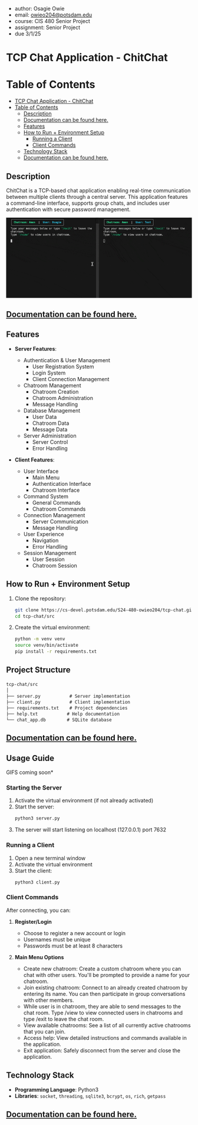 
 * author: Osagie Owie
 * email: owieo204@potsdam.edu
 * course: CIS 480 Senior Project
 * assignment: Senior Project
 * due 3/1/25 

# TCP Chat Application - ChitChat
# Table of Contents

- [TCP Chat Application - ChitChat](#tcp-chat-application---chitchat)
- [Table of Contents](#table-of-contents)
  - [Description](#description)
  - [Documentation can be found here.](#documentation-can-be-found-here)
  - [Features](#features)
  - [How to Run + Environment Setup](#how-to-run--environment-setup)
    - [Running a Client](#running-a-client)
    - [Client Commands](#client-commands)
  - [Technology Stack](#technology-stack)
  - [Documentation can be found here.](#documentation-can-be-found-here-1)

## Description
ChitChat is a TCP-based chat application enabling real-time communication between multiple clients through a central server. This application features a command-line interface, supports group chats, and includes user authentication with secure password management.

![Chitchat chatroom demo](chitchatdemo1.gif)

## [Documentation can be found here.](/Documentation/documentation.md)


## Features
- **Server Features**:
  - Authentication & User Management
    - User Registration System
    - Login System
    - Client Connection Management
  - Chatroom Management
    - Chatroom Creation
    - Chatroom Administration
    - Message Handling
  - Database Management
    - User Data
    - Chatroom Data
    - Message Data
  - Server Administration
    - Server Control
    - Error Handling

- **Client Features**:
  - User Interface
    - Main Menu
    - Authentication Interface
    - Chatroom Interface
  - Command System
    - General Commands
    - Chatroom Commands
  - Connection Management
    - Server Communication
    - Message Handling
  - User Experience
    - Navigation 
    - Error Handling
  - Session Management
    - User Session
    - Chatroom Session

## How to Run + Environment Setup
1. Clone the repository:
   ```bash 
   git clone https://cs-devel.potsdam.edu/S24-480-owieo204/tcp-chat.git
   cd tcp-chat/src

2. Create the virtual environment:
   ```bash 
   python -m venv venv
   source venv/bin/activate
   pip install -r requirements.txt

## Project Structure
```
tcp-chat/src
│
├── server.py           # Server implementation
├── client.py           # Client implementation
├── requirements.txt    # Project dependencies
├── help.txt           # Help documentation
└── chat_app.db        # SQLite database
```
## [Documentation can be found here.](/Documentation/documentation.md)

## Usage Guide 
GIFS coming soon*

### Starting the Server

1. Activate the virtual environment (if not already activated)
2. Start the server:
   ```bash
   python3 server.py
   ```
3. The server will start listening on localhost (127.0.0.1) port 7632

### Running a Client

1. Open a new terminal window
2. Activate the virtual environment
3. Start the client:
   ```bash
   python3 client.py
   ```

### Client Commands

After connecting, you can: 

1. **Register/Login**
   - Choose to register a new account or login
   - Usernames must be unique
   - Passwords must be at least 8 characters

2. **Main Menu Options**
   - Create new chatroom: Create a custom chatroom where you can chat with other users. You'll be prompted to provide a name for your chatroom.
   - Join existing chatroom: Connect to an already created chatroom by entering its name. You can then participate in group conversations with other members.
    - While user is in chatroom, they are able to send messages to the chat room. Type /view to view connected users in chatrooms and type /exit to leave the chat room.
   - View available chatrooms: See a list of all currently active chatrooms that you can join.
   - Access help: View detailed instructions and commands available in the application.
   - Exit application: Safely disconnect from the server and close the application.

## Technology Stack
- **Programming Language**: Python3
- **Libraries**: `socket`, `threading`, `sqlite3`, `bcrypt`, `os`, `rich`, `getpass`

## [Documentation can be found here.](/Documentation/documentation.md)







